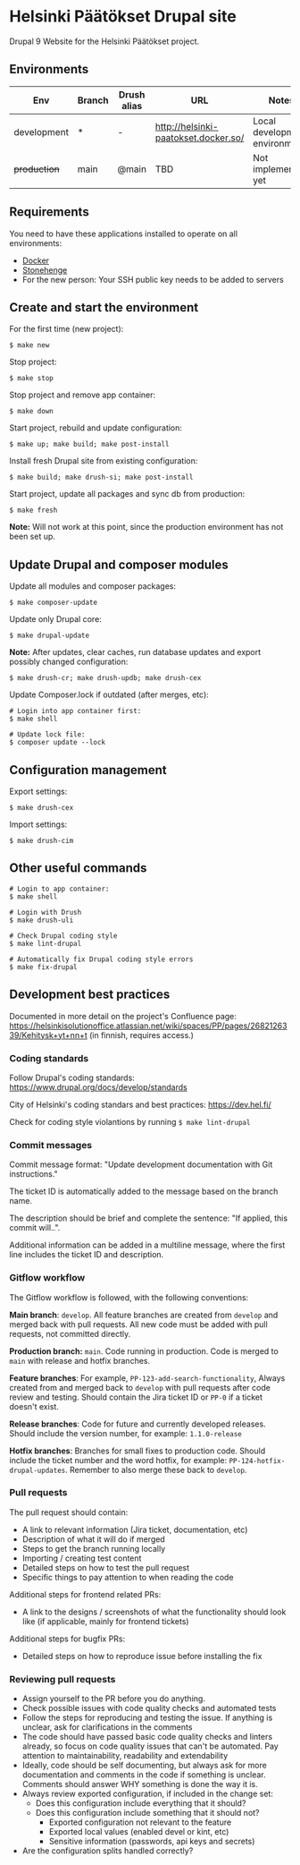 # Helsinki Päätökset Drupal site

Drupal 9 Website for the Helsinki Päätökset project.

## Environments

Env | Branch | Drush alias | URL | Notes
--- | ------ | ----------- | --- | -----
development | * | - | http://helsinki-paatokset.docker.so/ | Local development environment
~~production~~ | main | @main | TBD | Not implemented yet

## Requirements

You need to have these applications installed to operate on all environments:

- [Docker](https://github.com/druidfi/guidelines/blob/master/docs/docker.md)
- [Stonehenge](https://github.com/druidfi/stonehenge)
- For the new person: Your SSH public key needs to be added to servers

## Create and start the environment

For the first time (new project):

``
$ make new
``

Stop project:

``
$ make stop
``

Stop project and remove app container:

``
$ make down
``


Start project, rebuild and update configuration:

``
$ make up; make build; make post-install
``

Install fresh Drupal site from existing configuration:

``
$ make build; make drush-si; make post-install
``

Start project, update all packages and sync db from production:

``
$ make fresh
``

**Note:** Will not work at this point, since the production environment has not been set up.

## Update Drupal and composer modules

Update all modules and composer packages:

``
$ make composer-update
``

Update only Drupal core:

``
$ make drupal-update
``

**Note:** After updates, clear caches, run database updates and export possibly changed configuration:

``
$ make drush-cr; make drush-updb; make drush-cex
``

Update Composer.lock if outdated (after merges, etc):

```
# Login into app container first:
$ make shell

# Update lock file:
$ composer update --lock
```

## Configuration management

Export settings:

``
$ make drush-cex
``

Import settings:

``
$ make drush-cim
``

## Other useful commands
```
# Login to app container:
$ make shell

# Login with Drush
$ make drush-uli

# Check Drupal coding style
$ make lint-drupal

# Automatically fix Drupal coding style errors
$ make fix-drupal
```

## Development best practices
Documented in more detail on the project's Confluence page: https://helsinkisolutionoffice.atlassian.net/wiki/spaces/PP/pages/2682126339/Kehitysk+yt+nn+t (in finnish, requires access.)

### Coding standards
Follow Drupal's coding standards: https://www.drupal.org/docs/develop/standards

City of Helsinki's coding standars and best practices: https://dev.hel.fi/

Check for coding style violantions by running `$ make lint-drupal`

### Commit messages
Commit message format: "Update development documentation with Git instructions."

The ticket ID is automatically added to the message based on the branch name.

The description should be brief and complete the sentence: "If applied, this commit will..".

Additional information can be added in a multiline message, where the first line includes the ticket ID and description.
### Gitflow workflow
The Gitflow workflow is followed, with the following conventions:

**Main branch**: `develop`. All feature branches are created from `develop` and merged back with pull requests. All new code must be added with pull requests, not committed directly.

**Production branch:** `main`. Code running in production. Code is merged to `main` with release and hotfix branches.

**Feature branches**: For example, `PP-123-add-search-functionality`, Always created from and merged back to `develop` with pull requests after code review and testing. Should contain the Jira ticket ID or `PP-0` if a ticket doesn't exist.

**Release branches**: Code for future and currently developed releases. Should include the version number, for example: `1.1.0-release`

**Hotfix branches**: Branches for small fixes to production code. Should include the ticket number and the word hotfix, for example: `PP-124-hotfix-drupal-updates`. Remember to also merge these back to `develop`.

### Pull requests
The pull request should contain:
* A link to relevant information (Jira ticket, documentation, etc)
* Description of what it will do if merged
* Steps to get the branch running locally
* Importing / creating test content
* Detailed steps on how to test the pull request
* Specific things to pay attention to when reading the code

Additional steps for frontend related PRs:
* A link to the designs / screenshots of what the functionality should look like (if applicable, mainly for frontend tickets)

Additional steps for bugfix PRs:
* Detailed steps on how to reproduce issue before installing the fix

### Reviewing pull requests
* Assign yourself to the PR before you do anything.
* Check possible issues with code quality checks and automated tests
* Follow the steps for reproducing and testing the issue. If anything is unclear, ask for clarifications in the comments
* The code should have passed basic code quality checks and linters already, so focus on code quality issues that can't be automated. Pay attention to maintainability, readability and extendability
* Ideally, code should be self documenting, but always ask for more documentation and comments in the code if something is unclear. Comments should answer WHY something is done the way it is.
* Always review exported configuration, if included in the change set:
  * Does this configuration include everything that it should?
  * Does this configuration include something that it should not?
    * Exported configuration not relevant to the feature
    * Exported local values (enabled devel or kint, etc)
    * Sensitive information (passwords, api keys and secrets)
* Are the configuration splits handled correctly?
